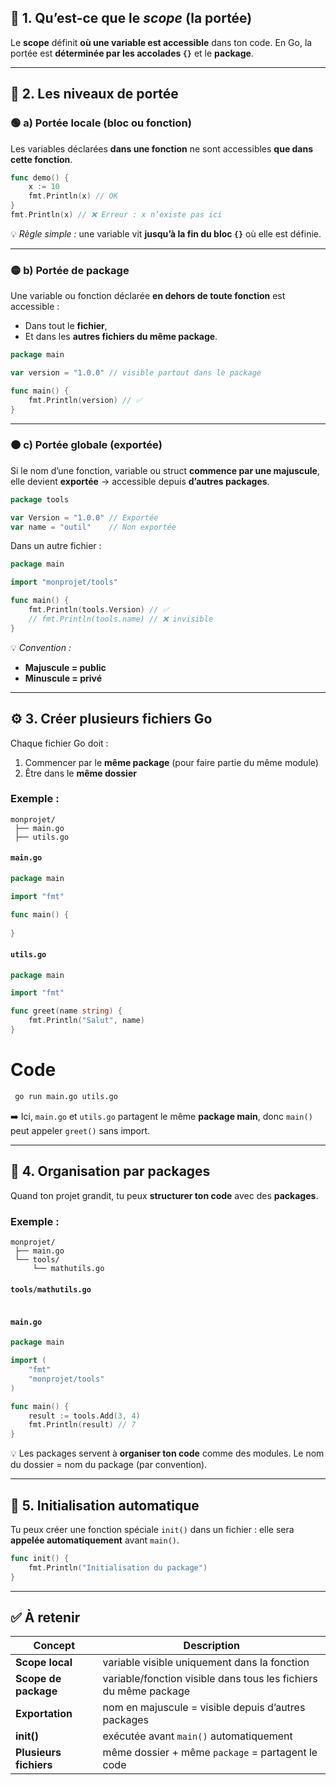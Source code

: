 ## 🧠 1. Qu’est-ce que le *scope* (la portée)

Le **scope** définit **où une variable est accessible** dans ton code.
En Go, la portée est **déterminée par les accolades `{}`** et le **package**.

---

## 🔹 2. Les niveaux de portée

### 🟢 a) **Portée locale (bloc ou fonction)**

Les variables déclarées **dans une fonction** ne sont accessibles **que dans cette fonction**.

```go
func demo() {
    x := 10
    fmt.Println(x) // OK
}
fmt.Println(x) // ❌ Erreur : x n’existe pas ici
```

💡 *Règle simple :* une variable vit **jusqu’à la fin du bloc `{}`** où elle est définie.

---

### 🟡 b) **Portée de package**

Une variable ou fonction déclarée **en dehors de toute fonction** est accessible :

* Dans tout le **fichier**,
* Et dans les **autres fichiers du même package**.

```go
package main

var version = "1.0.0" // visible partout dans le package

func main() {
    fmt.Println(version) // ✅
}
```

---

### 🟠 c) **Portée globale (exportée)**

Si le nom d’une fonction, variable ou struct **commence par une majuscule**,
elle devient **exportée** → accessible depuis **d’autres packages**.

```go
package tools

var Version = "1.0.0" // Exportée
var name = "outil"    // Non exportée
```

Dans un autre fichier :

```go
package main

import "monprojet/tools"

func main() {
    fmt.Println(tools.Version) // ✅
    // fmt.Println(tools.name) // ❌ invisible
}
```

💡 *Convention :*

* **Majuscule = public**
* **Minuscule = privé**

---

## ⚙️ 3. Créer plusieurs fichiers Go

Chaque fichier Go doit :

1. Commencer par le **même package** (pour faire partie du même module)
2. Être dans le **même dossier**

### Exemple :

```
monprojet/
 ├── main.go
 ├── utils.go
```

#### `main.go`

```go
package main

import "fmt"

func main() {
    
}
```

#### `utils.go`

```go
package main

import "fmt"

func greet(name string) {
    fmt.Println("Salut", name)
}
```

# Code

```bash
 go run main.go utils.go
```

➡️ Ici, `main.go` et `utils.go` partagent le même **package main**,
donc `main()` peut appeler `greet()` sans import.

---

## 🧩 4. Organisation par packages

Quand ton projet grandit, tu peux **structurer ton code** avec des **packages**.

### Exemple :

```
monprojet/
 ├── main.go
 └── tools/
     └── mathutils.go
```

#### `tools/mathutils.go`

```go

```

#### `main.go`

```go
package main

import (
    "fmt"
    "monprojet/tools"
)

func main() {
    result := tools.Add(3, 4)
    fmt.Println(result) // 7
}
```

💡 Les packages servent à **organiser ton code** comme des modules.
Le nom du dossier = nom du package (par convention).

---

## 🧩 5. Initialisation automatique

Tu peux créer une fonction spéciale `init()` dans un fichier :
elle sera **appelée automatiquement** avant `main()`.

```go
func init() {
    fmt.Println("Initialisation du package")
}
```

---

## ✅ À retenir

| Concept                | Description                                                      |
| ---------------------- | ---------------------------------------------------------------- |
| **Scope local**        | variable visible uniquement dans la fonction                     |
| **Scope de package**   | variable/fonction visible dans tous les fichiers du même package |
| **Exportation**        | nom en majuscule = visible depuis d’autres packages              |
| **init()**             | exécutée avant `main()` automatiquement                          |
| **Plusieurs fichiers** | même dossier + même `package` = partagent le code                |


